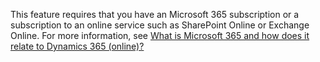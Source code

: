 This feature requires that you have an Microsoft 365 subscription or a subscription to an online service such as SharePoint Online or Exchange Online. For more information, see [What is Microsoft 365 and how does it relate to Dynamics 365 (online)?](https://docs.microsoft.com/dynamics365/customer-engagement/admin/what-office-365-how-does-relate)